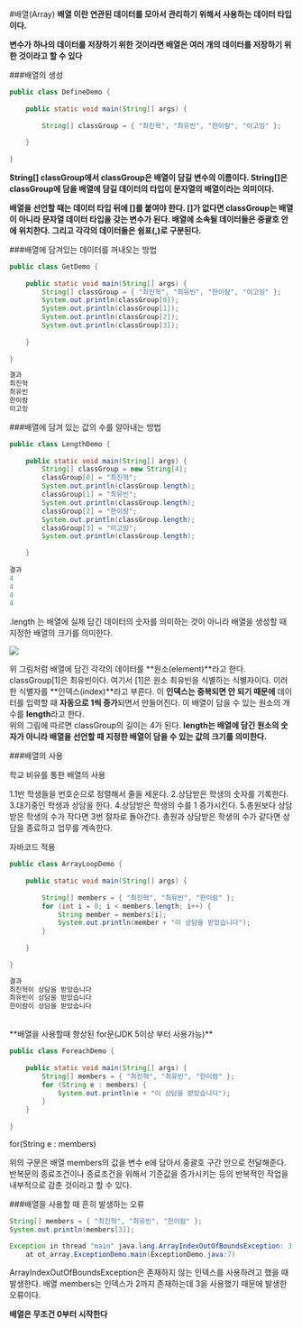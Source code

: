 #배열(Array)
**배열 이란 연관된 데이터를 모아서 관리하기 위해서 사용하는 데이터 타입이다.**

**변수가 하나의 데이터를 저장하기 위한 것이라면 배열은 여러 개의 데이터를 저장하기 위한 것이라고 할 수 있다**

###배열의 생성
```java
public class DefineDemo {
 
    public static void main(String[] args) {
 
        String[] classGroup = { "최진혁", "최유빈", "한이람", "이고잉" };
 
    }
 
}
```
**String[] classGroup에서 classGroup은 배열이 담길 변수의 이름이다.
String[]은 classGroup에 담을 배열에 담길 데이터의 타입이 문자열의 배열이라는 의미이다.**

**배열을 선언할 때는 데이터 타입 뒤에 []를 붙여야 한다.
[]가 없다면 classGroup는 배열이 아니라 문자열 데이터 타입을 갖는 변수가 된다. 
배열에 소속될 데이터들은 중괄호 안에 위치한다. 그리고 각각의 데이터들은 쉼표(,)로 구분된다.**

###배열에 담겨있는 데이터를 꺼내오는 방법

```java
public class GetDemo {
 
    public static void main(String[] args) {
        String[] classGroup = { "최진혁", "최유빈", "한이람", "이고잉" };
        System.out.println(classGroup[0]);
        System.out.println(classGroup[1]);
        System.out.println(classGroup[2]);
        System.out.println(classGroup[3]);
 
    }
 
}

결과
최진혁
최유빈
한이람
이고잉
```

###배열에 담겨 있는 값의 수를 알아내는 방법

```java
public class LengthDemo {
 
    public static void main(String[] args) {
        String[] classGroup = new String[4];
        classGroup[0] = "최진혁";
        System.out.println(classGroup.length);
        classGroup[1] = "최유빈";
        System.out.println(classGroup.length);
        classGroup[2] = "한이람";
        System.out.println(classGroup.length);
        classGroup[3] = "이고잉";
        System.out.println(classGroup.length);
 
    }
    
결과
4
4
4
4
```

.length 는 배열에 실제 담긴 데이터의 숫자를 의미하는 것이 아니라 배열을 생성할 때 지정한 배열의 크기를 의미한다.

![](https://s3.ap-northeast-2.amazonaws.com/opentutorials-user-file/module/516/1841.gif)

위 그림처럼 배열에 담긴 각각의 데이터를 **원소(element)**라고 한다.
classGroup[1]은 최유빈이다. 여기서 [1]은 원소 최유빈을 식별하는 식별자이다. 이러한 식별자를 **인덱스(index)**라고 부른다. 이 **인덱스는 중복되면 안 되기 때문에** 데이터를 입력할 때 **자동으로 1씩 증가**되면서 만들어진다. 이 배열이 담을 수 있는 원소의 개수를 **length**라고 한다.  
위의 그림에 따르면 classGroup의 길이는 4가 된다. **length는 배열에 담긴 원소의 숫자가 아니라 배열을 선언할 때 지정한 배열이 담을 수 있는 값의 크기를 의미한다.**


###배열의 사용

학교 비유를 통한 배열의 사용

1.1반 학생들을 번호순으로 정렬해서 줄을 세운다.
2.상담받은 학생의 숫자를 기록한다.
3.대기중인 학생과 상담을 한다.
4.상담받은 학생의 수를 1 증가시킨다.
5.총원보다 상담받은 학생의 수가 작다면 3번 절차로 돌아간다.
총원과 상담받은 학생의 수가 같다면 상담을 종료하고 업무를 계속한다.

자바코드 적용

```java
public class ArrayLoopDemo {
 
    public static void main(String[] args) {
 
        String[] members = { "최진혁", "최유빈", "한이람" };
        for (int i = 0; i < members.length; i++) {
            String member = members[i];
            System.out.println(member + "이 상담을 받았습니다");
        }
 
    }
 
}

결과
최진혁이 상담을 받았습니다
최유빈이 상담을 받았습니다
한이람이 상담을 받았습니다
```
<br>
**배열을 사용할때 향상된 for문(JDK 5이상 부터 사용가능)**

```java
public class ForeachDemo {
 
    public static void main(String[] args) {
        String[] members = { "최진혁", "최유빈", "한이람" };
        for (String e : members) {
            System.out.println(e + "이 상담을 받았습니다");
        }
    }
 
}
```

for(String e : members)

위의 구문은 배열 members의 값을 변수 e에 담아서 중괄호 구간 안으로 전달해준다. 반복문의 종료조건이나 종료조건을 위해서 기준값을 증가시키는 등의 반복적인 작업을 내부적으로 감춘 것이라고 할 수 있다.

###배열을 사용할 때 흔히 발생하는 오류

```java
String[] members = { "최진혁", "최유빈", "한이람" };
System.out.println(members[3]);     

Exception in thread "main" java.lang.ArrayIndexOutOfBoundsException: 3
    at ot_array.ExceptionDemo.main(ExceptionDemo.java:7)
```

ArrayIndexOutOfBoundsException은 존재하지 않는 인덱스를 사용하려고 했을 때 발생한다. 배열 members는 인덱스가 2까지 존재하는데 3을 사용했기 때문에 발생한 오류이다.

**배열은 무조건 0부터 시작한다**
